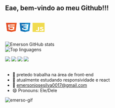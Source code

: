  Eae, bem-vindo ao meu Github!!!
----------------------------------------------------------------------------------------------------------------------------------------------------------------------------

<div style="display: inline_block"><br>
  <img align="center" alt="Emerson-HTML" height="30" width="40" src="https://raw.githubusercontent.com/devicons/devicon/master/icons/html5/html5-original.svg">
  <img align="center" alt="Emerson-CSS" height="30" width="40" src="https://raw.githubusercontent.com/devicons/devicon/master/icons/css3/css3-original.svg">
    <img align="center" alt="EMERSON-Js" height="30" width="40" src="https://raw.githubusercontent.com/devicons/devicon/master/icons/javascript/javascript-plain.svg">
 
</div> <br>

![Emerson GitHub stats](https://github-readme-stats.vercel.app/api?username=Emerson444&show_icons=true&theme=dark&count_private=true)
<br>
![Top linguagens](https://github-readme-stats.vercel.app/api/top-langs/?username=Emerson444&hide_progress=true)
<br>

<div> 
 <a href = "mailto:contatoemersonjosesilva0017@gmail.com"><img src="https://img.shields.io/badge/-Gmail-%23333?style=for-the-badge&logo=gmail&logoColor=white" target="_blank"></a>
  <a href="https://steamcommunity.com/id/oky44" target="_blank"><img src="https://img.shields.io/badge/Steam-000000?style=for-the-badge&logo=steam&logoColor=white" target="_blank"></a>
  <a href="https://www.instagram.com/emerso_js444/" target="_blank"><img src="https://img.shields.io/badge/-Instagram-%23E4405F?style=for-the-badge&logo=instagram&logoColor=white" target="_blank"></a>
  <a href="https://www.linkedin.com/in/emersom-josé-da-silva-473497278/" target="_blank"><img src="https://img.shields.io/badge/-LinkedIn-%230077B5?style=for-the-badge&logo=linkedin&logoColor=white" target="_blank"></a> 
</div> <br>

- 🔭 pretedo trabalha na área de front-end
- 🌱 atualmente estudando responsividade e react
- 💬 emersonjosesilva0017@gmail.com
- 😄 Pronouns: Ele/Dele
<img aligh="right" alt="emerso-gif" src="https://media3.giphy.com/media/MPExLVFFXMuD8WpEwn/200w.webp?cid=ecf05e47wkjp2z0p6dztb4flc7nzzddxwaxm6eue83pb4ilx&ep=v1_gifs_search&rid=200w.webp&ct=g"/>
  


